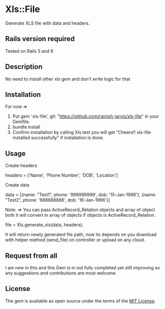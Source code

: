 # Xls::File

Generate XLS file with data and headers.

## Rails version required

Tested on Rails 5 and 6

## Description

No need to install other xls gem and don't write logic for that
## Installation
For now =>

1. Put gem 'xls-file', git: "https://github.com/rajnish-jarvis/xls-file" in your Gemfile.
2. bundle install
3. Confirm installation by calling Xls.test  you will get "Cheers!! xls-file installed successfully" if installation is done.

## Usage

Create headers

headers = ['Name', 'Phone Number', 'DOB', 'Location']

Create data

data = [{name: "Test1", phone: '999999999', dob: '15-Jan-1996'}, {name: "Test2", phone: '888888888', dob: '16-Jan-1996'}]

Note: => You can pass ActiveRecord_Relation objects and array of object both it will convert in array of objects if objects is ActiveRecord_Relation.

file = Xls.generate_xls(data, headers).

It will return newly generated file path, now its depends on you download with helper method (send_file) on controller or upload on any cloud.

## Request from all
I am new in this and this Gem is in not fully completed yet still improving so any suggestions and contributions are most welcome.

## License

The gem is available as open source under the terms of the [MIT License](https://opensource.org/licenses/MIT).
